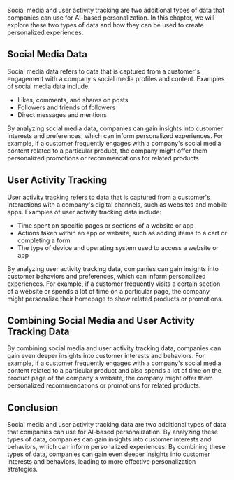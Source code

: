 
Social media and user activity tracking are two additional types of data that companies can use for AI-based personalization. In this chapter, we will explore these two types of data and how they can be used to create personalized experiences.

Social Media Data
-----------------

Social media data refers to data that is captured from a customer's engagement with a company's social media profiles and content. Examples of social media data include:

* Likes, comments, and shares on posts
* Followers and friends of followers
* Direct messages and mentions

By analyzing social media data, companies can gain insights into customer interests and preferences, which can inform personalized experiences. For example, if a customer frequently engages with a company's social media content related to a particular product, the company might offer them personalized promotions or recommendations for related products.

User Activity Tracking
----------------------

User activity tracking refers to data that is captured from a customer's interactions with a company's digital channels, such as websites and mobile apps. Examples of user activity tracking data include:

* Time spent on specific pages or sections of a website or app
* Actions taken within an app or website, such as adding items to a cart or completing a form
* The type of device and operating system used to access a website or app

By analyzing user activity tracking data, companies can gain insights into customer behaviors and preferences, which can inform personalized experiences. For example, if a customer frequently visits a certain section of a website or spends a lot of time on a particular page, the company might personalize their homepage to show related products or promotions.

Combining Social Media and User Activity Tracking Data
------------------------------------------------------

By combining social media and user activity tracking data, companies can gain even deeper insights into customer interests and behaviors. For example, if a customer frequently engages with a company's social media content related to a particular product and also spends a lot of time on the product page of the company's website, the company might offer them personalized recommendations or promotions for related products.

Conclusion
----------

Social media and user activity tracking data are two additional types of data that companies can use for AI-based personalization. By analyzing these types of data, companies can gain insights into customer interests and behaviors, which can inform personalized experiences. By combining these types of data, companies can gain even deeper insights into customer interests and behaviors, leading to more effective personalization strategies.
